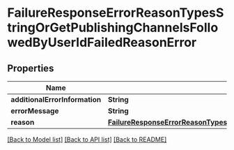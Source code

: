 # FailureResponseErrorReasonTypesStringOrGetPublishingChannelsFollowedByUserIdFailedReasonError

## Properties
Name | Type | Description | Notes
------------ | ------------- | ------------- | -------------
**additionalErrorInformation** | **String** |  | [optional] 
**errorMessage** | **String** |  | [optional] 
**reason** | [**FailureResponseErrorReasonTypesStringOrGetPublishingChannelsFollowedByUserIdFailedReasonErrorReason**](FailureResponseErrorReasonTypesStringOrGetPublishingChannelsFollowedByUserIdFailedReasonErrorReason.md) |  | 

[[Back to Model list]](../README.md#documentation-for-models) [[Back to API list]](../README.md#documentation-for-api-endpoints) [[Back to README]](../README.md)



